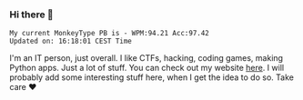 ### Hi there 👋
<!-- PB START -->
```
My current MonkeyType PB is - WPM:94.21 Acc:97.42
Updated on: 16:18:01 CEST Time
```
<!-- PB END -->
I'm an IT person, just overall. I like CTFs, hacking, coding games, making Python apps. Just a lot of stuff.
You can check out my website [here](https://skill3472.github.io/).
I will probably add some interesting stuff here, when I get the idea to do so. Take care ❤️
